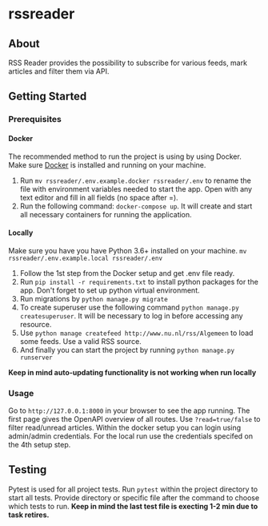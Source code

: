 # rssreader

## About
RSS Reader provides the possibility to subscribe for various feeds, mark articles and filter them via API.

## Getting Started
### Prerequisites
#### Docker
The recommended method to run the project is using by using Docker. Make sure [Docker](https://www.docker.com/products/docker-desktop) is installed and running on your machine.
1. Run ```mv rssreader/.env.example.docker rssreader/.env``` to rename the file with environment variables needed to start the app. Open with any text editor and fill in all fields (no space after =).
2. Run the following command: ```docker-compose up```. It will create and start all necessary containers for running the application. 


#### Locally
Make sure you have you have Python 3.6+ installed on your machine. ```mv rssreader/.env.example.local rssreader/.env```
1. Follow the 1st step from the Docker setup and get .env file ready.
2. Run ```pip install -r requirements.txt``` to install python packages for the app. Don't forget to set up python virtual environment.  
3. Run migrations by ```python manage.py migrate```
4. To create superuser use the following command ```python manage.py createsuperuser```. It will be necessary to log in before accessing any resource. 
5. Use ```python manage createfeed http://www.nu.nl/rss/Algemeen``` to load some feeds. Use a valid RSS source. 
6. And finally you can start the project by running ```python manage.py runserver```

**Keep in mind auto-updating functionality is not working when run locally**


### Usage
Go to ```http://127.0.0.1:8000``` in your browser to see the app running. The first page gives the OpenAPI overview of all routes. Use ```?read=true/false``` to filter  read/unread articles. Within the docker setup you can login using admin/admin credentials. For the local run use the credentials specifed on the 4th setup step. 

## Testing
Pytest is used for all project tests. Run ```pytest``` within the project directory to start all tests. Provide directory or specific file after the command to choose which tests to run. **Keep in mind the last test file is execting 1-2 min due to task retires.**
